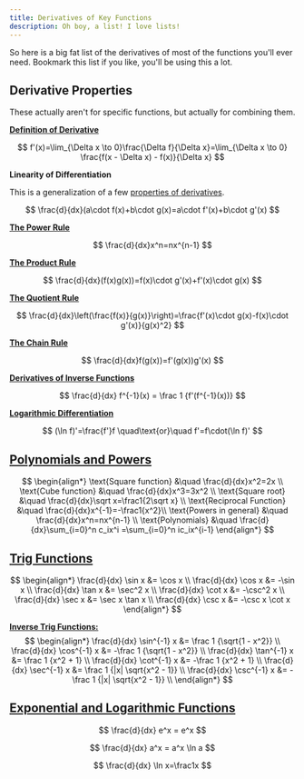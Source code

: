 ```yaml
---
title: Derivatives of Key Functions
description: Oh boy, a list! I love lists!
---
```


So here is a big fat list of the derivatives of most of the functions you'll ever need. Bookmark this list if you like, you'll be using this a lot.

## Derivative Properties

These actually aren't for specific functions, but actually for combining them.

[**Definition of Derivative**](./unit1-the-derivative/what-is-the-derivative)

$$
f'(x)=\lim_{\Delta x \to 0}\frac{\Delta f}{\Delta x}=\lim_{\Delta x \to 0} \frac{f(x - \Delta x) - f(x)}{\Delta x}
$$

**Linearity of Differentiation**

This is a generalization of a few [properties of derivatives](./unit1-the-derivative/calculating-derivatives#properties-of-derivatives-from-limit-laws).

$$
\frac{d}{dx}(a\cdot f(x)+b\cdot g(x)=a\cdot f'(x)+b\cdot g'(x)
$$

[**The Power Rule**](./unit1-the-derivative/calculating-derivatives#the-power-rule)

$$
\frac{d}{dx}x^n=nx^{n-1}
$$

[**The Product Rule**](./unit2-differentiation/product-rule)

$$
\frac{d}{dx}(f(x)g(x))=f(x)\cdot g'(x)+f'(x)\cdot g(x)
$$

[**The Quotient Rule**](./unit2-differentiation/quotient-rule)

$$
\frac{d}{dx}\left(\frac{f(x)}{g(x)}\right)=\frac{f'(x)\cdot g(x)-f(x)\cdot g'(x)}{g(x)^2}
$$

[**The Chain Rule**](./unit2-differentiation/chain-rule)

$$
\frac{d}{dx}f(g(x))=f'(g(x))g'(x)
$$

[**Derivatives of Inverse Functions**](./unit2-differentiation/inverse-functions)

$$
\frac{d}{dx} f^{-1}(x) = \frac 1 {f'(f^{-1}(x))}
$$

[**Logarithmic Differentiation**](./unit2-differentiation/exponents-and-logarithms#logarithmic-differentiation)

$$
(\ln f)'=\frac{f'}f \quad\text{or}\quad f'=f\cdot(\ln f)'
$$

## [Polynomials and Powers](./unit1-the-derivative/calculating-derivatives#the-power-rule)

$$
\begin{align*}
\text{Square function}     &\quad \frac{d}{dx}x^2=2x \\
\text{Cube function}       &\quad \frac{d}{dx}x^3=3x^2 \\
\text{Square root}         &\quad \frac{d}{dx}\sqrt x=\frac1{2\sqrt x} \\
\text{Reciprocal Function} &\quad \frac{d}{dx}x^{-1}=-\frac1{x^2}\\
\text{Powers in general}   &\quad \frac{d}{dx}x^n=nx^{n-1} \\
\text{Polynomials}         &\quad \frac{d}{dx}\sum_{i=0}^n c_ix^i
                                             =\sum_{i=0}^n ic_ix^{i-1}
\end{align*}
$$

## [Trig Functions](./unit2-differentiation/quotient-rule#trig-functions-with-the-quotient-rule)

$$
\begin{align*}
\frac{d}{dx} \sin x &= \cos x \\
\frac{d}{dx} \cos x &= -\sin x \\
\frac{d}{dx} \tan x &= \sec^2 x \\
\frac{d}{dx} \cot x &= -\csc^2 x \\
\frac{d}{dx} \sec x &= \sec x \tan x \\
\frac{d}{dx} \csc x &= -\csc x \cot x
\end{align*}
$$

[**Inverse Trig Functions:**](./unit2-differentiation/inverse-functions#derivatives-of-inverse-trig-functions)
$$
\begin{align*}
\frac{d}{dx} \sin^{-1} x &= \frac 1 {\sqrt{1 - x^2}} \\
\frac{d}{dx} \cos^{-1} x &= -\frac 1 {\sqrt{1 - x^2}} \\
\frac{d}{dx} \tan^{-1} x &= \frac 1 {x^2 + 1} \\
\frac{d}{dx} \cot^{-1} x &= -\frac 1 {x^2 + 1} \\
\frac{d}{dx} \sec^{-1} x &= \frac 1 {|x| \sqrt{x^2 - 1}} \\
\frac{d}{dx} \csc^{-1} x &= -\frac 1 {|x| \sqrt{x^2 - 1}} \\
\end{align*}
$$

## [Exponential and Logarithmic Functions](./unit2-differentiation/exponents-and-logarithms)

$$
\frac{d}{dx} e^x = e^x
$$

$$
\frac{d}{dx} a^x = a^x \ln a
$$

$$
\frac{d}{dx} \ln x=\frac1x
$$

